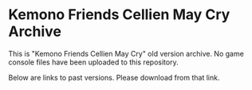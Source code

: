 # Kemono Friends Cellien May Cry Archive
This is "Kemono Friends Cellien May Cry" old version archive.
No game console files have been uploaded to this repository.

Below are links to past versions. Please download from that link.
